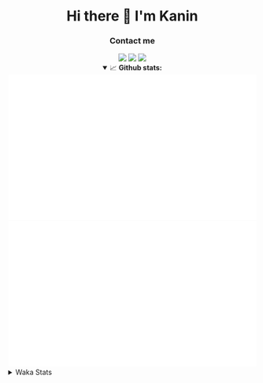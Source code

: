 <div align="center">
 <h1>Hi there 👋 I'm Kanin</h1>
 <h3>Contact me</h3>
 <a href="mailto:im@kanin.dev"><img src="https://img.shields.io/badge/gmail-%23D14836.svg?&style=for-the-badge&logo=gmail&logoColor=white"/></a>
 <a href="https://twitter.com/KaninDev"><img src="https://img.shields.io/badge/twitter-%231DA1F2.svg?&style=for-the-badge&logo=twitter&logoColor=white"/></a>
 <a href="https://www.linkedin.com/in/KaninDev"><img src="https://img.shields.io/badge/linkedin-%230077B5.svg?&style=for-the-badge&logo=linkedin&logoColor=white"/></a>
<details open>
  <summary>📈 <b>Github stats:</b></summary>
  <img src="https://github.com/Kanin/Kanin/blob/master/scripts/GitHubStats/generated/overview.svg"/>
  <img src="https://github.com/Kanin/Kanin/blob/master/scripts/GitHubStats/generated/languages.svg"/>
</details>
</div>

<details>
 <summary>Waka Stats</summary>

<!--START_SECTION:waka-->
![Profile Views](http://img.shields.io/badge/Profile%20Views-8-blue)

![Lines of code](https://img.shields.io/badge/From%20Hello%20World%20I%27ve%20Written-32553%20lines%20of%20code-blue)

**🐱 My Github Data** 

> 🏆 215 Contributions in the Year 2021
 > 
> 📦 35.7 kB Used in Github's Storage 
 > 
> 🚫 Not Opted to Hire
 > 
> 📜 11 Public Repositories 
 > 
> 🔑 5 Private Repositories  
 > 
**I'm an Early 🐤** 

```text
🌞 Morning    104 commits    ████░░░░░░░░░░░░░░░░░░░░░   18.6% 
🌆 Daytime    216 commits    █████████░░░░░░░░░░░░░░░░   38.64% 
🌃 Evening    115 commits    █████░░░░░░░░░░░░░░░░░░░░   20.57% 
🌙 Night      124 commits    █████░░░░░░░░░░░░░░░░░░░░   22.18%

```
📅 **I'm Most Productive on Monday** 

```text
Monday       127 commits    █████░░░░░░░░░░░░░░░░░░░░   22.72% 
Tuesday      83 commits     ███░░░░░░░░░░░░░░░░░░░░░░   14.85% 
Wednesday    93 commits     ████░░░░░░░░░░░░░░░░░░░░░   16.64% 
Thursday     62 commits     ██░░░░░░░░░░░░░░░░░░░░░░░   11.09% 
Friday       50 commits     ██░░░░░░░░░░░░░░░░░░░░░░░   8.94% 
Saturday     56 commits     ██░░░░░░░░░░░░░░░░░░░░░░░   10.02% 
Sunday       88 commits     ████░░░░░░░░░░░░░░░░░░░░░   15.74%

```


📊 **This Week I Spent My Time On** 

```text
⌚︎ Time Zone: America/New_York

💬 Programming Languages: 
Python                   12 hrs 10 mins      ███████████░░░░░░░░░░░░░░   43.79% 
HTML                     7 hrs 51 mins       ███████░░░░░░░░░░░░░░░░░░   28.28% 
JavaScript               5 hrs               ████░░░░░░░░░░░░░░░░░░░░░   18.0% 
CSS                      1 hr 39 mins        █░░░░░░░░░░░░░░░░░░░░░░░░   5.99% 
Git Config               16 mins             ░░░░░░░░░░░░░░░░░░░░░░░░░   1.01%

🔥 Editors: 
PyCharm                  27 hrs 45 mins      █████████████████████████   99.8% 
IntelliJ                 3 mins              ░░░░░░░░░░░░░░░░░░░░░░░░░   0.2%

🐱‍💻 Projects: 
nginx-ui                 24 hrs 22 mins      ██████████████████████░░░   87.63% 
Naila.py                 3 hrs 23 mins       ███░░░░░░░░░░░░░░░░░░░░░░   12.17% 
Kanin                    3 mins              ░░░░░░░░░░░░░░░░░░░░░░░░░   0.2% 
Unknown Project          0 secs              ░░░░░░░░░░░░░░░░░░░░░░░░░   0.0%

💻 Operating System: 
Linux                    27 hrs 49 mins      █████████████████████████   100.0%

```

**I Mostly Code in Python** 

```text
Python                   21 repos            ███████████████████░░░░░░   77.78% 
JavaScript               3 repos             ██░░░░░░░░░░░░░░░░░░░░░░░   11.11% 
Kotlin                   1 repo              █░░░░░░░░░░░░░░░░░░░░░░░░   3.7% 
HTML                     1 repo              █░░░░░░░░░░░░░░░░░░░░░░░░   3.7% 
Java                     1 repo              █░░░░░░░░░░░░░░░░░░░░░░░░   3.7%

```


**Timeline**

![Chart not found](https://raw.githubusercontent.com/Kanin/Kanin/master/charts/bar_graph.png) 


 Last Updated on 21/06/2021
<!--END_SECTION:waka-->
</details>

